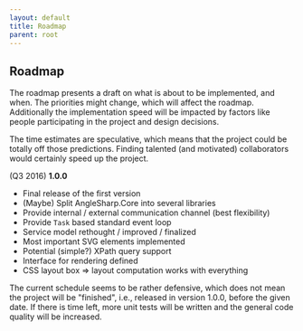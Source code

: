 ```yaml
---
layout: default
title: Roadmap
parent: root
---
```


## Roadmap

The roadmap presents a draft on what is about to be implemented, and when. The priorities might change, which will affect the roadmap. Additionally the implementation speed will be impacted by factors like people participating in the project and design decisions.

The time estimates are speculative, which means that the project could be totally off those predictions. Finding talented (and motivated) collaborators would certainly speed up the project.

(Q3 2016) **1.0.0**

- Final release of the first version
- (Maybe) Split AngleSharp.Core into several libraries
- Provide internal / external communication channel (best flexibility)
- Provide `Task` based standard event loop
- Service model rethought / improved / finalized
- Most important SVG elements implemented
- Potential (simple?) XPath query support
- Interface for rendering defined
- CSS layout box => layout computation works with everything

The current schedule seems to be rather defensive, which does not mean the project will be "finished", i.e., released in version 1.0.0, before the given date. If there is time left, more unit tests will be written and the general code quality will be increased.
